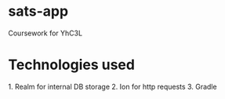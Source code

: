 # sats-app
<p>Coursework for YhC3L</p>
<h1>Technologies used</h1>
1. Realm for internal DB storage
2. Ion for http requests
3. Gradle
